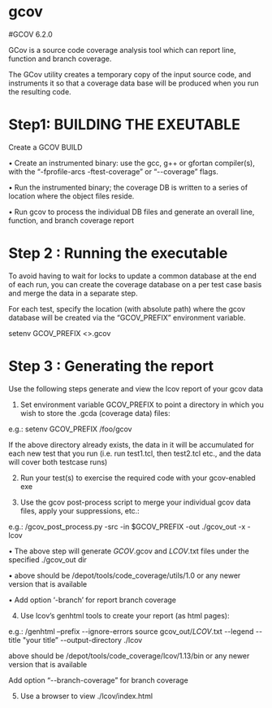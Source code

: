 # gcov

#GCOV 6.2.0 

GCov is a source code coverage analysis tool which can report line, function and branch coverage.

The GCov utility creates a temporary copy of the input source code, and instruments it so that a coverage data base will be produced when you run the resulting code.

# Step1: BUILDING THE EXEUTABLE 

Create a GCOV BUILD 

• Create an instrumented binary: use the gcc, g++ or gfortan compiler(s), with the “-fprofile-arcs -ftest-coverage” or “--coverage” flags.

• Run the instrumented binary; the coverage DB is written to a series of location where the object files reside.

• Run gcov to process the individual DB files and generate an overall line, function, and branch coverage report


# Step 2 : Running the executable

To avoid having to wait for locks to update a common database at the end of each run, you can create the coverage database on a per test case basis and merge the data in a separate step.

For each test, specify the location (with absolute path) where the gcov database will be created via the “GCOV_PREFIX” environment variable.

setenv GCOV_PREFIX <>.gcov


# Step 3 :  Generating the report

Use the following steps generate and view the lcov report of your gcov data

1. Set environment variable GCOV_PREFIX to point a directory in which you wish to store the .gcda (coverage data) files:

e.g.: setenv GCOV_PREFIX /foo/gcov

If the above directory already exists, the data in it will be accumulated for each new test that you run (i.e. run test1.tcl, then test2.tcl etc., and the data will cover both testcase runs)

2. Run your test(s) to exercise the required code with your gcov-enabled exe

3. Use the gcov post-process script to merge your individual gcov data files, apply your suppressions, etc.:

e.g.: <path>/gcov_post_process.py -src <your client root> -in $GCOV_PREFIX -out ./gcov_out -x <your suppression file> -lcov

• The above step will generate _GCOV_.gcov and _LCOV_.txt files under the specified ./gcov_out dir


• <path> above should be /depot/tools/code_coverage/utils/1.0 or any newer version that is available 

• Add option ‘-branch’ for report branch coverage

4. Use lcov’s genhtml tools to create your report (as html pages):

e.g.: <path>/genhtml –prefix <your client root> --ignore-errors source gcov_out/_LCOV_.txt --legend --title "your title” --output-directory ./lcov

<path> above should be /depot/tools/code_coverage/lcov/1.13/bin or any newer version that is available

Add option “--branch-coverage” for branch coverage

5. Use a browser to view ./lcov/index.html

